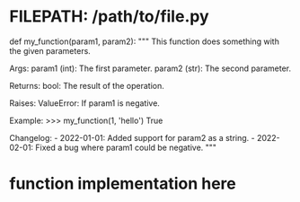# FILEPATH: /path/to/file.py

def my_function(param1, param2):
"""
This function does something with the given parameters.

Args:
param1 (int): The first parameter.
param2 (str): The second parameter.

Returns:
bool: The result of the operation.

Raises:
ValueError: If param1 is negative.

Example: >>> my_function(1, 'hello')
True

Changelog: - 2022-01-01: Added support for param2 as a string. - 2022-02-01: Fixed a bug where param1 could be negative.
"""

# function implementation here
